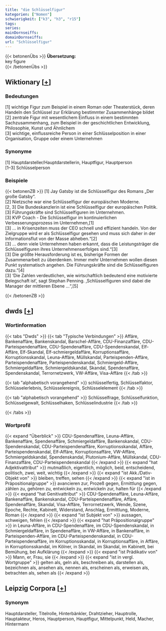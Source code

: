 ```yaml
---
title: "die Schlüsselfigur"
kategorien: ["Nomen"]
schwierigkeit: ["k3", "h3", "r15"]
tags:
series:
mainDornseiffs:
domainDornseiffs:
url: "Schlüsselfigur"
---
```


{{< betonenÜbs >}}
**Übersetzung:**  
key figure  
{{< /betonenÜbs >}}

## Wiktionary [[+](https://de.wiktionary.org/wiki/Schlüsselfigur)]

### Bedeutungen
[1] wichtige Figur zum Beispiel in einem Roman oder Theaterstück, deren Handeln den Schlüssel zur Erklärung bestimmter Zusammenhänge bildet  
[2] zentrale Figur mit wesentlichem Einfluss in einem bestimmten Sachzusammenhang, zum Beispiel in der geschichtlichen Entwicklung, Philosophie, Kunst und Ähnlichem  
[3] wichtige, einflussreiche Person in einer Schlüsselposition in einer Organisation, Gruppe oder einem Unternehmen  

### Synonyme
[1] Hauptdarsteller/Hauptdarstellerin,  Hauptfigur, Hauptperson  
[1–3] Schlüsselperson  

### Beispiele
{{< betonenZB >}}
[1] Jay Gatsby ist die Schlüsselfigur des Romans „Der große Gatsby“.  
[2] Nietzsche war eine Schlüsselfigur der europäischen Moderne.  
[2, 3] Die Bundeskanzlerin ist eine Schlüsselfigur der europäischen Politik.  
[3] Führungskräfte sind Schlüsselfiguren im Unternehmen.  
[3] KVP Coach - Die Schlüsselfigur im kontinuierlichen Verbesserungsprozess im Unternehmen,[1]  
[3] … in Krisenzeiten muss der CEO schnell und effizient handeln. Von der Zielgruppe wird er als Schlüsselfigur gesehen und muss sich daher in der Informationsflut von der Masse abheben.“[2]  
[3] … denn viele Unternehmen haben erkannt, dass die Leistungsträger die Schlüsselfiguren ihres Unternehmenserfolges sind.“[3]  
[3] Die größte Herausforderung ist es, bisherige Formen der Zusammenarbeit zu überdenken. Immer mehr Unternehmen wollen diesen Punkt systematisch angehen. Die Führungskräfte sind die Schlüsselfiguren dazu.“[4]  
[3] ‘Die Zahlen verdeutlichen, wie wirtschaftlich bedeutend eine motivierte Belegschaft ist‘, sagt Stephan Penning. ‚Schlüsselfiguren sind dabei die Manager der mittleren Ebene …“,[5]  

{{< /betonenZB >}}


## dwds [[+](https://www.dwds.de/wb/Schlüsselfigur)]

### Wortinformation
{{< tabs "Dwds" >}}
{{< tab "Typische Verbindungen" >}}
Affäre, Bankenaffäre, Bankenskandal, Barschel-Affäre, CDU-Finanzaffäre, CDU-Parteispendenaffäre, CDU-Spendenaffäre, CDU-Spendenskandal, Elf-Affäre, Elf-Skandal, Elf-schmiergeldaffäre, Korruptionsaffäre, Korruptionsskandal, Leuna-Affäre, Müllskandal, Parteispenden-Affäre, Parteispendenaffäre, Parteispendenskandal, Schmiergeld-Affäre, Schmiergeldaffäre, Schmiergeldskandal, Skandal, Spendenaffäre, Spendenskandal, Terrornetzwerk, VW-Affäre, Visa-Affäre
{{< /tab >}}

{{< tab "alphabetisch vorangehend" >}}
schlüsselfertig, Schlüsselfaktor, Schlüsselerlebnis, Schlüsselereignis, Schlüsselelement
{{< /tab >}}

{{< tab "alphabetisch vorangehend" >}}
Schlüsselfrage, Schlüsselfunktion, Schlüsselgewalt, Schlüsselhaken, Schlüsselindustrie
{{< /tab >}}

{{< /tabs >}}

### Wortprofil
{{< expand "Überblick" >}} CDU-Spendenaffäre, Leuna-Affäre, Bankenaffäre, Spendenaffäre, Schmiergeldaffäre, Bankenskandal, CDU-Spendenskandal, CDU-Parteispendenaffäre, Korruptionsskandal, Affäre, Parteispendenskandal, Elf-Affäre, Korruptionsaffäre, VW-Affäre, Schmiergeldskandal, Spendenskandal, Plutonium-Affäre, Müllskandal, CDU-Finanzaffäre, CDU-Parteispendenskandal {{< /expand >}}
{{< expand "hat Adjektivattribut" >}} mutmaßlich, eigentlich, möglich, beid, entscheidend, politisch, zwei, weit, wichtig {{< /expand >}}
{{< expand "ist Akk./Dativ-Objekt von" >}} bleiben, treffen, sehen {{< /expand >}}
{{< expand "ist in Präpositionalgruppe" >}} avancieren zur, Prozeß gegen, Ermittlung gegen, zählen zu, gehören zu, entwickeln zu, entwickeln zur, halten für {{< /expand >}}
{{< expand "hat Genitivattribut" >}} CDU-Spendenaffäre, Leuna-Affäre, Bankenaffäre, Bankenskandal, CDU-Parteispendenaffäre, Affäre, Spendenaffäre, Skandal, Visa-Affäre, Terrornetzwerk, Wende, Szene, Epoche, Rechte, Kabinett, Widerstand, Anschlag, Ermittlung, Moderne, Roman {{< /expand >}}
{{< expand "ist Subjekt von" >}} aussagen, schweigen, fehlen {{< /expand >}}
{{< expand "hat Präpositionalgruppe" >}} in Leuna-Affäre, in CDU-Spendenaffäre, im CDU-Spendenskandal, in Schmiergeldaffäre, in Spendenaffäre, in VW-Affäre, in Bankenaffäre, in Parteispenden-Affäre, im CDU-Parteispendenskandal, in CDU-Parteispendenaffäre, im Korruptionsskandal, in Korruptionsaffäre, in Affäre, in Korruptionsskandal, im Kölner, in Skandal, im Skandal, im Kabinett, bei Bemühung, bei Aufklärung {{< /expand >}}
{{< expand "ist Prädikativ von" >}} Mann, er, Frau, sie {{< /expand >}}
{{< expand "ist in vergl. Wortgruppe" >}} gelten als, geln als, beschreiben als, darstellen als, bezeichnen als, ansehen als, nennen als, erscheinen als, erweisen als, betrachten als, sehen als {{< /expand >}}

## Leipzig Corpora [[+](https://corpora.uni-leipzig.de/en/res?word=Schlüsselfigur&corpusId=deu_newscrawl-public_2018)]


### Synonym
Hauptdarsteller, Titelrolle, Hinterbänkler, Drahtzieher, Hauptrolle, Hauptakteur, Heros, Hauptperson, Hauptfigur, Mittelpunkt, Held, Macher, Hintermann

